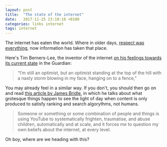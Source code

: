 ```yaml
---
layout: post
title:  "The state of the internet"
date:   2017-11-25 23:10:18 +0100
categories: links internet
tags: internet
---
```


The internet has eaten the world. Where in older days, [respect was everything](https://www.youtube.com/watch?v=EloDnA1_XEU), now information has taken that place.

Here's Tim Berners-Lee, the inventor of the internet [on his feelings towards its current state](https://www.theguardian.com/technology/2017/nov/15/tim-berners-lee-world-wide-web-net-neutrality) in the Guardian:

> “I’m still an optimist, but an optimist standing at the top of the hill with a nasty storm blowing in my face, hanging on to a fence,”

You may already feel in a similar way. If you don't, you should then go on and read [this article by James Bridle](https://medium.com/@jamesbridle/something-is-wrong-on-the-internet-c39c471271d2), in which he talks about what grotesque things happen to see the light of day when content is only produced to satisfy ranking and search algorythms, not humans.

> Someone or something or some combination of people and things is using YouTube to systematically frighten, traumatise, and abuse children, automatically and at scale, and it forces me to question my own beliefs about the internet, at every level. 

Oh boy, where are we heading with this?
